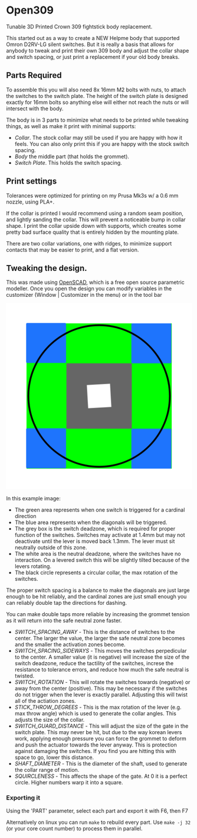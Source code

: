 # Open309

Tunable 3D Printed Crown 309 fightstick body replacement.

This started out as a way to create a NEW Helpme body that supported Omron D2RV-LG silent switches. But it is really a basis that allows for anybody to tweak and print their own 309 body and adjust the collar shape and switch spacing, or just print a replacement if your old body breaks.

## Parts Required

To assemble this you will also need 8x 16mm M2 bolts with nuts, to attach the switches to the switch plate. The height of the switch plate is designed exactly for 16mm bolts so anything else will either not reach the nuts or will intersect with the body.

The body is in 3 parts to minimize what needs to be printed while tweaking things, as well as make it print with minimal supports:

* *Collar*. The stock collar may still be used if you are happy with how it feels. You can also only print this if you are happy with the stock switch spacing.
* *Body* the middle part (that holds the grommet).
* *Switch Plate*. This holds the switch spacing.

## Print settings

Tolerances were optimized for printing on my Prusa Mk3s w/ a 0.6 mm nozzle, using PLA+.

If the collar is printed I would recommend using a random seam position, and lightly sanding the collar. This will prevent a noticeable bump in collar shape. I print the collar upside down with supports, which creates some pretty bad surface quality that is entirely hidden by the mounting plate.

There are two collar variations, one with ridges, to minimize support contacts that may be easier to print, and a flat version.

## Tweaking the design.

This was made using [OpenSCAD](https://openscad.org/), which is a free open source parametric modeller. Once you open the design you can modify variables in the customizer (Window | Customizer in the menu) or in the tool bar

![Switch Zones](./images/switch_zones.png)

In this example image:

* The green area represents when one switch is triggered for a cardinal direction
* The blue area represents when the diagonals will be triggered.
* The grey box is the switch deadzone, which is required for proper function of the switches. Switches may activate at 1.4mm but may not deactivate until the lever is moved back 1.3mm. The lever must sit neutrally outside of this zone.
* The white area is the neutral deadzone, where the switches have no interaction. On a levered switch this will be slightly tilted because of the levers rotating.
* The black circle represents a circular collar, the max rotation of the switches.

The proper switch spacing is a balance to make the diagonals are just large enough to be hit reliably, and the cardinal zones are just small enough you can reliably double tap the directions for dashing.

You can make double taps more reliable by increasing the grommet tension as it will return into the safe neutral zone faster.


* _SWITCH_SPACING_AWAY_ - This is the distance of switches to the center. The larger the value, the larger the safe neutral zone becomes and the smaller the activation zones become.
* _SWITCH_SPACING_SIDEWAYS_ - This moves the switches perpedicular to the center. A smaller value (it is negative) will increase the size of the switch deadzone, reduce the tactility of the switches, increse the resistance to tolerance errors, and reduce how much the safe neutral is twisted.
* _SWITCH_ROTATION_ - This will rotate the switches towards (negative) or away from the center (positive). This may be necessary if the switches do not trigger when the lever is exactly parallel. Adjusting this will twist all of the actiation zones.
* _STICK_THROW_DEGREES_ - This is the max rotation of the lever (e.g. max throw angle) which is used to generate the collar angles. This adjusts the size of the collar.
* _SWITCH_GUARD_DISTANCE_ - This will adjust the size of the gate in the switch plate. This may never be hit, but due to the way korean levers work, applying enough pressure you can force the grommet to deform and push the actuator towards the lever anyway. This is protection against damaging the switches. If you find you are hitting this with space to go, lower this distance.
* _SHAFT_DIAMETER_ - This is the diameter of the shaft, used to generate the collar range of motion.
* _SQUIRCLENESS_  - This affects the shape of the gate. At 0 it is a perfect circle. Higher numbers warp it into a square.

### Exporting it

Using the 'PART' parameter, select each part and export it with F6, then F7

Alternatively on linux you can run `make` to rebuild every part. Use `make -j 32` (or your core count number) to process them in parallel.

